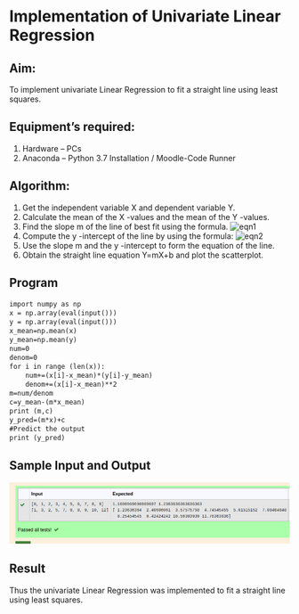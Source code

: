 # Implementation of Univariate Linear Regression
## Aim:
To implement univariate Linear Regression to fit a straight line using least squares.
## Equipment’s required:
1.	Hardware – PCs
2.	Anaconda – Python 3.7 Installation / Moodle-Code Runner
## Algorithm:
1.	Get the independent variable X and dependent variable Y.
2.	Calculate the mean of the X -values and the mean of the Y -values.
3.	Find the slope m of the line of best fit using the formula.
 ![eqn1](./eq1.jpg)
4.	Compute the y -intercept of the line by using the formula:
![eqn2](./eq2.jpg)  
5.	Use the slope m and the y -intercept to form the equation of the line.
6.	Obtain the straight line equation Y=mX+b and plot the scatterplot.
## Program
```
import numpy as np
x = np.array(eval(input()))
y = np.array(eval(input()))
x_mean=np.mean(x)
y_mean=np.mean(y)
num=0
denom=0
for i in range (len(x)):
    num+=(x[i]-x_mean)*(y[i]-y_mean)
    denom+=(x[i]-x_mean)**2
m=num/denom
c=y_mean-(m*x_mean)
print (m,c)
y_pred=(m*x)+c
#Predict the output
print (y_pred)

```
## Sample Input and Output
![output](/linearreg.png)
## Result
Thus the univariate Linear Regression was implemented to fit a straight line using least squares.
